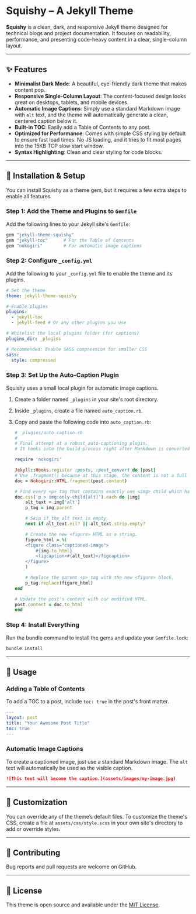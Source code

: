 # Squishy – A Jekyll Theme

**Squishy** is a clean, dark, and responsive Jekyll theme designed for technical blogs and project documentation. It focuses on readability, performance, and presenting code-heavy content in a clear, single-column layout.

-----

## ✨ Features

- **Minimalist Dark Mode**: A beautiful, eye-friendly dark theme that makes content pop.
- **Responsive Single-Column Layout**: The content-focused design looks great on desktops, tablets, and mobile devices.
- **Automatic Image Captions**: Simply use a standard Markdown image with `alt` text, and the theme will automatically generate a clean, centered caption below it.
- **Built-in TOC**: Easily add a Table of Contents to any post.
- **Optimized for Performance**: Comes with simple CSS styling by default to ensure fast load times. No JS loading, and it tries to fit most pages into the 15KB TCP slow start window.
- **Syntax Highlighting**: Clean and clear styling for code blocks.

-----

## 🚀 Installation & Setup

You can install Squishy as a theme gem, but it requires a few extra steps to enable all features.

### Step 1: Add the Theme and Plugins to `Gemfile`

Add the following lines to your Jekyll site's `Gemfile`:

```ruby
gem "jekyll-theme-squishy"
gem "jekyll-toc"      # For the Table of Contents
gem "nokogiri"        # For automatic image captions
```

### Step 2: Configure `_config.yml`

Add the following to your `_config.yml` file to enable the theme and its plugins.

```yaml
# Set the theme
theme: jekyll-theme-squishy

# Enable plugins
plugins:
  - jekyll-toc
  - jekyll-feed # Or any other plugins you use

# Whitelist the local plugins folder (for captions)
plugins_dir: _plugins

# Recommended: Enable SASS compression for smaller CSS
sass:
  style: compressed
```

### Step 3: Set Up the Auto-Caption Plugin

Squishy uses a small local plugin for automatic image captions.

1. Create a folder named `_plugins` in your site's root directory.

2. Inside `_plugins`, create a file named `auto_caption.rb`.

3. Copy and paste the following code into `auto_caption.rb`:

    ```ruby
    # _plugins/auto_caption.rb
    #
    # Final attempt at a robust auto-captioning plugin.
    # It hooks into the build process right after Markdown is converted to HTML.

    require 'nokogiri'

    Jekyll::Hooks.register :posts, :post_convert do |post|
    # Use .fragment() because at this stage, the content is not a full HTML page yet.
    doc = Nokogiri::HTML.fragment(post.content)

    # Find every <p> tag that contains exactly one <img> child which has an alt attribute.
    doc.css('p > img:only-child[alt]').each do |img|
        alt_text = img['alt']
        p_tag = img.parent

        # Skip if the alt text is empty.
        next if alt_text.nil? || alt_text.strip.empty?

        # Create the new <figure> HTML as a string.
        figure_html = %(
        <figure class="captioned-image">
            #{img.to_html}
            <figcaption>#{alt_text}</figcaption>
        </figure>
        )

        # Replace the parent <p> tag with the new <figure> block.
        p_tag.replace(figure_html)
    end

    # Update the post's content with our modified HTML.
    post.content = doc.to_html
    end
    ```

### Step 4: Install Everything

Run the bundle command to install the gems and update your `Gemfile.lock`:

```bash
bundle install
```

-----

## 🧭 Usage

### Adding a Table of Contents

To add a TOC to a post, include `toc: true` in the post's front matter.

```yaml
---
layout: post
title: "Your Awesome Post Title"
toc: true
---
```

### Automatic Image Captions

To create a captioned image, just use a standard Markdown image. The `alt` text will automatically be used as the visible caption.

```markdown
![This text will become the caption.](assets/images/my-image.jpg)
```

-----

## 🎨 Customization

You can override any of the theme’s default files. To customize the theme's CSS, create a file at `assets/css/style.scss` in your own site's directory to add or override styles.

-----

## 🤝 Contributing

Bug reports and pull requests are welcome on GitHub.

-----

## 📄 License

This theme is open source and available under the [MIT License](MIT).
